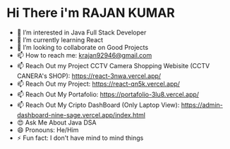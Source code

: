 # Hi There i'm RAJAN KUMAR
- 👀 I’m interested in Java Full Stack Developer
- 🌱 I’m currently learning React
- 💞️ I’m looking to collaborate on Good Projects
- 📫 How to reach me: krajan92946@gmail.com
- 📫 Reach Out my Project CCTV Camera Shopping Webisite (CCTV CANERA's SHOP): https://react-3nwa.vercel.app/ 
- 📫 Reach Out my Project: https://react-qn5k.vercel.app/      
- 📫 Reach Out My Portafolio: https://portafolio-3lu8.vercel.app/   
- 📫 Reach Out My Cripto DashBoard (Only Laptop View): https://admin-dashboard-nine-sage.vercel.app/index.html 
- 😍 Ask Me About Java DSA
- 😄 Pronouns: He/Him
- ⚡ Fun fact: I don't have mind to mind things

<!---
Rajankumar9955/Rajankumar9955 is a ✨ special ✨ repository because its `README.md` (this file) appears on your GitHub profile.
You can click the Preview link to take a look at your changes.
--->
